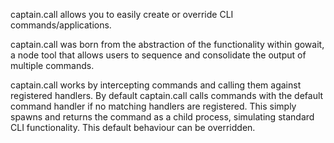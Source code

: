 captain.call allows you to easily create or override CLI commands/applications.

captain.call was born from the abstraction of the functionality within gowait, a node tool that allows users to sequence and consolidate the output of multiple commands.

captain.call works by intercepting commands and calling them against registered handlers. By default captain.call calls commands with the default command handler if no matching handlers are registered. This simply spawns and returns the command as a child process, simulating standard CLI functionality. This default behaviour can be overridden.